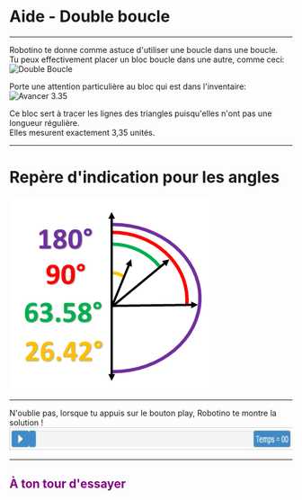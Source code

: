 # Aide - Double boucle

---

Robotino te donne comme astuce d'utiliser une boucle dans une boucle.<br>
Tu peux effectivement placer un bloc boucle dans une autre, comme ceci: <br>
![Double Boucle][dboucle]

Porte une attention particulière au bloc qui est dans l'inventaire: <br>
![Avancer 3.35][avancer_335]

Ce bloc sert à tracer les lignes des triangles puisqu'elles n'ont pas une longueur régulière. <br>
Elles mesurent exactement 3,35 unités.

---

# Repère d'indication pour les angles
![Repère][repere]<br>

---

N'oublie pas, lorsque tu appuis sur le bouton play, Robotino te montre la solution !
![Time][time]

---

## <span style="color: #800080">À ton tour d'essayer</span>

[dboucle]: img/architecture_double_boucle.png
[avancer_335]: img/architecture_avancer_335.png
[repere]: img/repere.png
[time]: img/time.png
